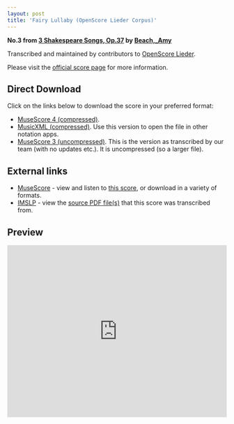 ```yaml
---
layout: post
title: 'Fairy Lullaby (OpenScore Lieder Corpus)'
---
```


__No.3 from [3 Shakespeare Songs, Op.37](https://fourscoreandmore.org/openscore/lieder/Beach,_Amy/3_Shakespeare_Songs,_Op.37/) by [Beach,_Amy](https://fourscoreandmore.org/openscore/lieder/Beach,_Amy)__

Transcribed and maintained by contributors to [OpenScore Lieder].

Please visit the [official score page] for more information.

[official score page]: https://musescore.com/openscore-lieder-corpus/scores/6564816
[OpenScore Lieder]: https://musescore.com/openscore-lieder-corpus

## Direct Download

Click on the links below to download the score in your preferred format:
- [MuseScore 4 (compressed)](https://github.com/openscore/lieder/blob/main/scores/Beach,_Amy/3_Shakespeare_Songs,_Op.37/3_Fairy_Lullaby/lc6564816.mscz?raw=true).
- [MusicXML (compressed)](https://github.com/openscore/lieder/blob/main/scores/Beach,_Amy/3_Shakespeare_Songs,_Op.37/3_Fairy_Lullaby/lc6564816.mxl?raw=true). Use this version to open the file in other notation apps.
- [MuseScore 3 (uncompressed)](https://github.com/openscore/lieder/blob/main/scores/Beach,_Amy/3_Shakespeare_Songs,_Op.37/3_Fairy_Lullaby/lc6564816.mscx?raw=true). This is the version as transcribed by our team (with no updates etc.). It is uncompressed (so a larger file).

## External links

- [MuseScore] - view and listen to [this score][MuseScore], or download in a variety of formats.
- [IMSLP] - view the [source PDF file(s)][IMSLP] that this score was transcribed from.

[MuseScore]: https://musescore.com/score/6564816
[IMSLP]: https://imslp.org/wiki/Special:ReverseLookup/637442

## Preview

<iframe width="100%" height="394" src="https://musescore.com/openscore-lieder-corpus/scores/6564816/embed" frameborder="0" allowfullscreen allow="autoplay; fullscreen"></iframe>
